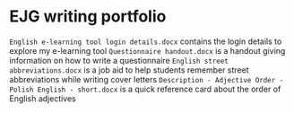 # EJG writing portfolio

`English e-learning tool login details.docx` contains the login details to explore my e-learning tool
`Questionnaire handout.docx` is a handout giving information on how to write a questionnaire
`English street abbreviations.docx` is a job aid to help students remember street abbreviations while writing cover letters
`Description - Adjective Order - Polish English - short.docx` is a quick reference card about the order of English adjectives
